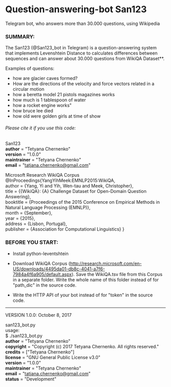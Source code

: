 # Question-answering-bot San123
Telegram bot, who answers more than 30.000 questions, using Wikipedia

### SUMMARY:

The San123 (@San123_bot in Telegram) is a question-answering system that implements 
Levenshtein Distance to calculates differences between sequences
and can answer about 30.000 questions from WikiQA Dataset**. 

Examples of questions:
- how are glacier caves formed?
- How are the directions of the velocity and force vectors related in a circular motion
- how a beretta model 21 pistols magazines works
- how much is 1 tablespoon of water
- how a rocket engine works"
- how bruce lee died
- how old were golden girls at time of show

###### Please cite it if you use this code:

 San123  
 __author__ = "Tetyana Chernenko"  
__version__ = "1.0.0"  
__maintrainer__ = "Tetyana Chernenko"  
__email__ = "tatjana.chernenko@gmail.com"  

Microsoft Research WikiQA Corpus  
@InProceedings{YangYihMeek:EMNLP2015:WikiQA,  
author    = {Yang, Yi  and  Yih, Wen-tau  and  Meek, Christopher},  
title     = {{WikiQA}: {A} Challenge Dataset for Open-Domain Question Answering},  
booktitle = {Proceedings of the 2015 Conference on Empirical Methods in Natural Language Processing (EMNLP)},  
month     = {September},  
year      = {2015},  
address   = {Lisbon, Portugal},  
publisher = {Association for Computational Linguistics}
}  

### BEFORE YOU START:

- Install python-leventshtein

- Download WikiQA Corpus (http://research.microsoft.com/en-US/downloads/4495da01-db8c-4041-a7f6-7984a4f6a905/default.aspx). 
Save the WikiQA.tsv file from this Corpus in a separate folder. 
Write the whole name of this folder instead of <YOUR FOLDER> for "path_dic" in the source code.

- Write the HTTP API of your bot instead of <YOUR BOT TOKEN> for "token" in the source code.


---------------------------------------------------------------------------------------------------------------------------

VERSION 1.0.0: October 8, 2017


san123_bot.py  
usage:  
$ ./san123_bot.py  
__author__ = "Tetyana Chernenko"  
__copyright__ = "Copyright (c) 2017 Tetyana Chernenko. All rights reserved."  
__credits__ = ["Tetyana Chernenko"]  
__license__ = "GNU General Public License v3.0"  
__version__ = "1.0.0"  
__maintrainer__ = "Tetyana Chernenko"  
__email__ = "tatjana.chernenko@gmail.com"  
__status__ = "Development"

